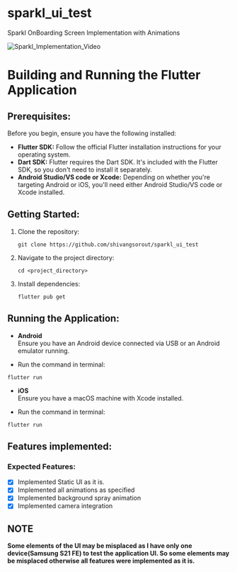 # sparkl_ui_test

Sparkl OnBoarding Screen Implementation with Animations


![Sparkl_Implementation_Video](https://github.com/user-attachments/assets/f23aa30f-c194-40b8-a12d-b00a299b9aab)


# Building and Running the Flutter Application

## Prerequisites:
Before you begin, ensure you have the following installed:
- **Flutter SDK:** Follow the official Flutter installation instructions for your operating system.
- **Dart SDK:** Flutter requires the Dart SDK. It's included with the Flutter SDK, so you don't need to install it separately.
- **Android Studio/VS code or Xcode:** Depending on whether you're targeting Android or iOS, you'll need either Android Studio/VS code or Xcode installed.

## Getting Started:
1. Clone the repository:
	```
	git clone https://github.com/shivangsorout/sparkl_ui_test
	```
2. Navigate to the project directory:
	```
	cd <project_directory>
	```
3. Install dependencies:
	```
	flutter pub get
	```

## Running the Application:
- **Android**   
Ensure you have an Android device connected via USB or an Android emulator running.   

- Run the command in terminal:
 ```
 flutter run
 ```
- **iOS**   
Ensure you have a macOS machine with Xcode installed.   

- Run the command in terminal:
 ```
 flutter run
 ```

## Features implemented:
### Expected Features:
 - [x] Implemented Static UI as it is.
 - [x] Implemented all animations as specified
 - [x] Implemented background spray animation
 - [x] Implemented camera integration

## NOTE
**Some elements of the UI may be misplaced as I have only one device(Samsung S21 FE) to test the application UI. So some elements may be misplaced otherwise all features were implemented as it is.**
